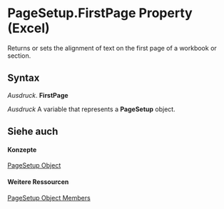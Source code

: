 
# PageSetup.FirstPage Property (Excel)

Returns or sets the alignment of text on the first page of a workbook or section.


## Syntax

 _Ausdruck_. **FirstPage**

 _Ausdruck_ A variable that represents a **PageSetup** object.


## Siehe auch


#### Konzepte


[PageSetup Object](2fd22df9-5987-f723-04a9-9a3f2e84ac81.md)
#### Weitere Ressourcen


[PageSetup Object Members](http://msdn.microsoft.com/library/feabe079-cb03-f560-6032-88f5585ec8a8%28Office.15%29.aspx)